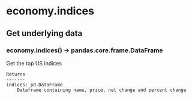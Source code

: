 # economy.indices

## Get underlying data 
### economy.indices() -> pandas.core.frame.DataFrame

Get the top US indices

    Returns
    -------
    indices: pd.DataFrame
        Dataframe containing name, price, net change and percent change
